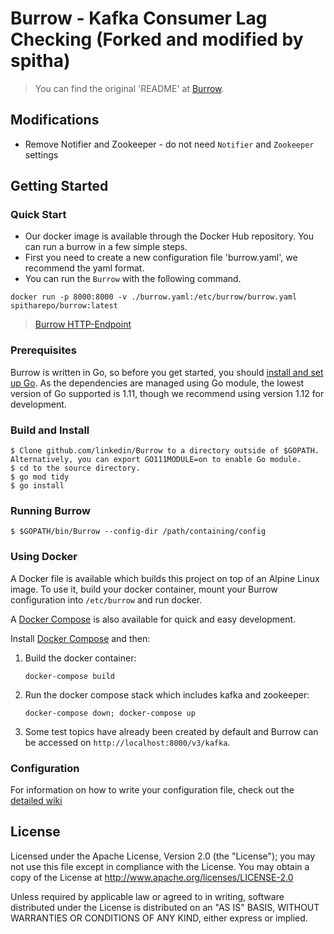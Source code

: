 # Burrow - Kafka Consumer Lag Checking (Forked and modified by spitha)
> You can find the original 'README' at [Burrow](https://github.com/linkedin/Burrow).

## Modifications
* Remove Notifier and Zookeeper - do not need `Notifier` and `Zookeeper` settings

## Getting Started
### Quick Start
* Our docker image is available through the Docker Hub repository. You can run a burrow in a few simple steps.
* First you need to create a new configuration file 'burrow.yaml', we recommend the yaml format.
* You can run the `Burrow` with the following command.
```
docker run -p 8000:8000 -v ./burrow.yaml:/etc/burrow/burrow.yaml spitharepo/burrow:latest
```
> [Burrow HTTP-Endpoint](https://github.com/linkedin/Burrow/wiki/HTTP-Endpoint)

### Prerequisites
Burrow is written in Go, so before you get started, you should [install and set up Go](https://golang.org/doc/install). As the dependencies
are managed using Go module, the lowest version of Go supported is 1.11, though we recommend using version 1.12 for development.

### Build and Install
```
$ Clone github.com/linkedin/Burrow to a directory outside of $GOPATH. Alternatively, you can export GO111MODULE=on to enable Go module.
$ cd to the source directory.
$ go mod tidy
$ go install
```

### Running Burrow
```
$ $GOPATH/bin/Burrow --config-dir /path/containing/config
```

### Using Docker
A Docker file is available which builds this project on top of an Alpine Linux image.
To use it, build your docker container, mount your Burrow configuration into `/etc/burrow` and run docker.

A [Docker Compose](docker-compose.yml) is also available for quick and easy development.

Install [Docker Compose](https://docs.docker.com/compose/) and then:

1. Build the docker container:
   ```
   docker-compose build
   ```

2. Run the docker compose stack which includes kafka and zookeeper:
   ```
   docker-compose down; docker-compose up
   ```

3. Some test topics have already been created by default and Burrow can be accessed on `http://localhost:8000/v3/kafka`.


### Configuration
For information on how to write your configuration file, check out the [detailed wiki](https://github.com/linkedin/Burrow/wiki)

## License
Licensed under the Apache License, Version 2.0 (the "License"); you may not use this file except in compliance with the License.
You may obtain a copy of the License at http://www.apache.org/licenses/LICENSE-2.0

Unless required by applicable law or agreed to in writing, software distributed under the License is distributed on an "AS IS" BASIS, WITHOUT WARRANTIES OR
CONDITIONS OF ANY KIND, either express or implied.
